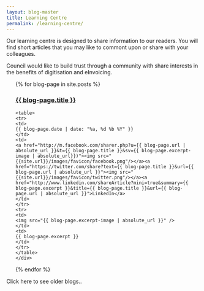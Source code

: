 ```yaml
---
layout: blog-master
title: Learning Centre
permalink: /learning-centre/
---
```


Our learning centre is designed to share information to our readers.  You will find short articles that you may like to commont upon or share with your colleagues.

Council would like to build trust through a community with share interests in the benefits of digitisation and eInvoicing.


<ul>
  {% for blog-page in site.posts %}
    <div class="blog-excerpt">
    <a href="{{ blog-page.url | absolute_url }}"><h3>{{ blog-page.title }}</h3></a>
    
    <table>
    <tr>
    <td>
    {{ blog-page.date | date: "%a, %d %b %Y" }} 
    </td>
    <td>
    <a href="http://m.facebook.com/sharer.php?u={{ blog-page.url | absolute_url }}&t={{ blog-page.title }}&sv={{ blog-page.excerpt-image | absolute_url}})"><img src="{{site.url}}/images/favicon/facebook.png"/></a><a href="https://twitter.com/share?text={{ blog-page.title }}&url={{ blog-page.url | absolute_url }}"><img src="{{site.url}}/images/favicon/twitter.png"/></a><a href="http://www.linkedin.com/shareArticle?mini=true&summary={{ blog-page.excerpt }}&title={{ blog-page.title }}&url={{ blog-page.url | absolute_url }}">LinkedIn</a>
    </td>
    </tr>
    <tr>
    <td>
    <img src="{{ blog-page.excerpt-image | absolute_url }}" /> 
    </td>
    <td>
    {{ blog-page.excerpt }}
    </td>
    </tr>
    </table>
    </div>
  {% endfor %}
</ul>

Click here to see older blogs..

